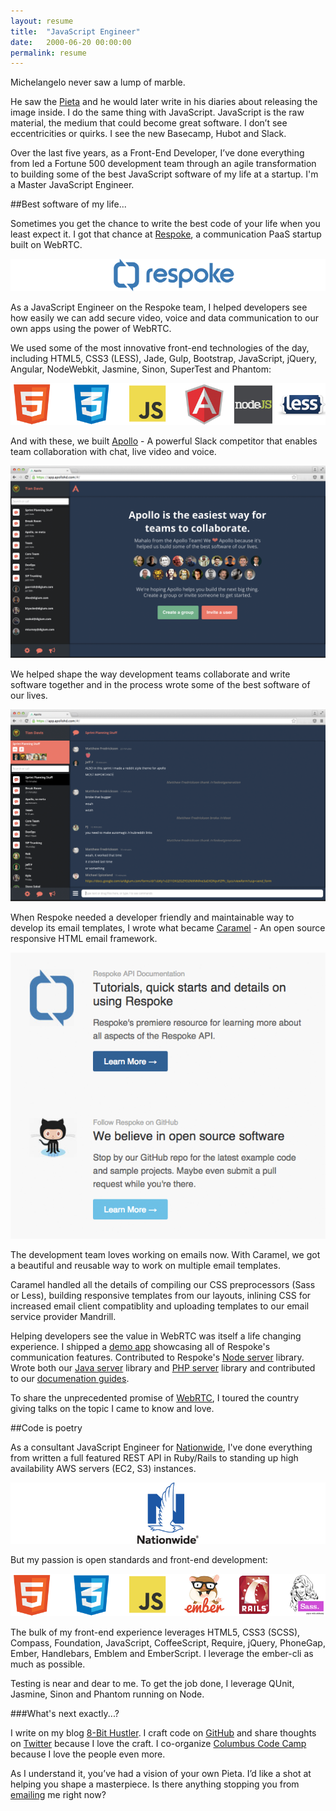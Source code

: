 ```yaml
---
layout: resume
title:  "JavaScript Engineer"
date:   2000-06-20 00:00:00
permalink: resume
---
```


Michelangelo never saw a lump of marble. 

He saw the [Pieta] and he would later write in his diaries about releasing the image inside. I do the same thing with JavaScript. JavaScript is the raw material, the medium that could become great software. I don’t see eccentricities or quirks. I see the new Basecamp, Hubot and Slack.

Over the last five years, as a Front-End Developer, I’ve done everything from led a Fortune 500 development team through an agile transformation to building some of the best JavaScript software of my life at a startup. I'm a Master JavaScript Engineer.

##Best software of my life...

Sometimes you get the chance to write the best code of your life when you least expect it. I got that chance at [Respoke], a communication PaaS startup built on WebRTC.

![Respoke][respoke-logo]

As a JavaScript Engineer on the Respoke team, I helped developers see how easily we can add secure video, voice and data communication to our own apps using the power of WebRTC.

We used some of the most innovative front-end technologies of the day, including HTML5, CSS3 (LESS), Jade, Gulp, Bootstrap, JavaScript, jQuery, Angular, NodeWebkit, Jasmine, Sinon, SuperTest and Phantom:

![Capabilities][capabilities-2]

And with these, we built [Apollo] - A powerful Slack competitor that enables team collaboration with chat, live video and voice.

![Apollo][apollo-dark]

We helped shape the way development teams collaborate and write software together and in the process wrote some of the best software of our lives.

![Apollo][apollo-group-conference]

When Respoke needed a developer friendly and maintainable way to develop its email templates, I wrote what became [Caramel] - An open source responsive HTML email framework.

![Respoke Emails][respoke-emails]

The development team loves working on emails now. With Caramel, we got a beautiful and reusable way to work on multiple email templates.

Caramel handled all the details of compiling our CSS preprocessors (Sass or Less), building responsive templates from our layouts, inlining CSS for increased email client compatiblity and uploading templates to our email service provider Mandrill.

Helping developers see the value in WebRTC was itself a life changing experience. I shipped a [demo app](https://github.com/respoke/the-interview-backbone) showcasing all of Respoke's communication features. Contributed to Respoke's [Node server](https://github.com/respoke/node-respoke-admin) library. Wrote both our [Java server](https://github.com/respoke/respoke-java) library and [PHP server](https://github.com/respoke/respoke-php) library and contributed to our [documenation guides](https://github.com/respoke/docs).

To share the unprecedented promise of [WebRTC](http://tiandavis.com/talks/webrtc-unicorns-narwhals-and-the-real-time-web/), I toured the country giving talks on the topic I came to know and love.

<p></p>
<script async class="speakerdeck-embed" data-id="b4a4e41f878b4955bb72c976329f1db7" data-ratio="1.77777777777778" src="//speakerdeck.com/assets/embed.js"></script>


##Code is poetry

As a consultant JavaScript Engineer for [Nationwide](http://www.nationwide.com/), I've done everything from written a full featured REST API in Ruby/Rails to standing up high availability AWS servers (EC2, S3) instances.

![Nationwide][nationwide]

But my passion is open standards and front-end development:

![Capabilities][capabilities-1]

The bulk of my front-end experience leverages HTML5, CSS3 (SCSS), Compass, Foundation, JavaScript, CoffeeScript, Require, jQuery, PhoneGap, Ember, Handlebars, Emblem and EmberScript. I leverage the ember-cli as much as possible.

Testing is near and dear to me. To get the job done, I leverage QUnit, Jasmine, Sinon and Phantom running on Node.


###What's next exactly...?

I write on my blog [8-Bit Hustler]. I craft code on [GitHub] and share thoughts on [Twitter] because I love the craft. I co-organize [Columbus Code Camp] because I love the people even more. 

As I understand it, you’ve had a vision of your own Pieta. I’d like a shot at helping you shape a masterpiece. Is there anything stopping you from [emailing][email] me right now?
 




[Pieta]: http://en.wikipedia.org/wiki/Piet%C3%A0_(Michelangelo)
[code samples]: https://github.com/tiandavis
[8-Bit Hustler]: http://tiandavis.com/posts/javascript-and-the-monomyth/
[GitHub]: https://github.com/tiandavis
[Twitter]: https://twitter.com/tiandavis
[Columbus Code Camp]: http://columbuscodecamp.com/
[email]: mailto:tiandavis@gmail.com
[capabilities-1]: /images/capabilities-1.png "Core Capabilities"
[capabilities-2]: /images/capabilities-2.png "Core Capabilities"
[respoke-logo]: /images/respoke.png "Respoke"
[respoke]: https://www.respoke.io/ "Respoke Url"

[apollo-dark]: /images/apollo-dark.png "Apollo Dark"
[apollo-light]: /images/apollo-light.png "Apollo Light"
[apollo-group-conference]: /images/apollo-group-conference.png "Apollo Group Conference"
[apollo]: https://app.apollohd.com/#/ "Apollo"
[caramel]: https://github.com/tiandavis/caramel "Caramel"
[caramel-screenshot]: /images/caramel.png "Caramel"
[respoke-emails]: /images/respoke-emails.png "Respoke Emails"

[nationwide]: /images/nationwide.png "Nationwide"




